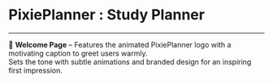 # PixiePlanner : Study Planner
***
👋 **Welcome Page** – Features the animated PixiePlanner logo with a motivating caption to greet users warmly.  
Sets the tone with subtle animations and branded design for an inspiring first impression.

